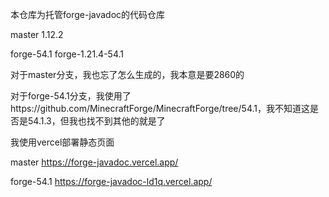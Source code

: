 本仓库为托管forge-javadoc的代码仓库

master 1.12.2

forge-54.1 forge-1.21.4-54.1

对于master分支，我也忘了怎么生成的，我本意是要2860的

对于forge-54.1分支，我使用了https://github.com/MinecraftForge/MinecraftForge/tree/54.1，我不知道这是否是54.1.3，但我也找不到其他的就是了

我使用vercel部署静态页面

master https://forge-javadoc.vercel.app/

forge-54.1 https://forge-javadoc-ld1q.vercel.app/
